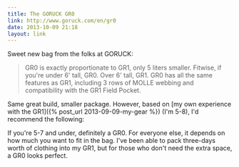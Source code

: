 ```yaml
---
title: The GORUCK GR0
link: http://www.goruck.com/en/gr0
date: 2013-10-09 21:18
layout: link
---
```

Sweet new bag from the folks at GORUCK:

> GR0 is exactly proportionate to GR1, only 5 liters smaller. Fitwise, if you're under 6' tall, GR0. Over 6' tall, GR1. GR0 has all the same features as GR1, including 3 rows of MOLLE webbing and compatibility with the GR1 Field Pocket.

Same great build, smaller package. However, based on [my own experience with the GR1]({% post_url 2013-09-09-my-gear %}) (I'm 5-8), I'd recommend the following:

If you're 5-7 and under, definitely a GR0. For everyone else, it depends on how much you want to fit in the bag. I've been able to pack three-days worth of clothing into my GR1, but for those who don't need the extra space, a GR0 looks perfect.